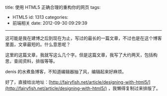 title: 使用 HTML5 正确合理的重构你的网页
tags:
  - HTML5
id: 1313
categories:
  - 前端相关
date: 2012-09-30 09:29:39
---

这可能是我在建博之后到现在为止，写过的最长的一篇文章，不过也是在这个博客里面，文章最短的。什么意思呢？

这里的这篇文章，我就写这么几个字。但是这篇文章，我写了大约两天，包括构思，查阅资料，排版等等。

denis 的水煮鱼博客，不知道编辑器抽了风，编辑起来好麻烦。

好了，直接给出地址：[http://fairyfish.net/article/designing-with-html5/](http://fairyfish.net/article/designing-with-html5/) ，我懒得复制过来排版了。